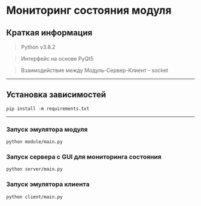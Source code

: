 # Мониторинг состояния модуля

## Краткая информация

> Python v3.8.2

> Интерфейс на основе PyQt5

> Взаимодействие между Модуль-Сервер-Клиент - socket

---
## Установка зависимостей
```
pip install -m requirements.txt
```
---
### Запуск эмулятора модуля 
```
python module/main.py
```

### Запуск сервера с GUI для мониторинга состояния
```
python server/main.py
```

### Запуск эмулятора клиента
```
python client/main.py
```
